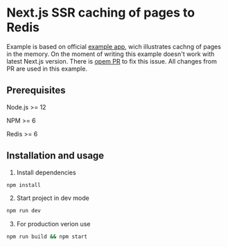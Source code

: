 # Next.js SSR caching of pages to Redis

Example is based on official [example app](https://github.com/vercel/next.js/tree/canary/examples/ssr-caching), wich illustrates cachng of pages in the memory.
On the moment of writing this example doesn't work with latest Next.js version.
There is [opem PR](https://github.com/vercel/next.js/pull/18786/files) to fix this issue. All changes from PR are used in this example.

## Prerequisites

Node.js >= 12

NPM >= 6

Redis >= 6

## Installation and usage

1. Install dependencies

```bash
npm install
```

2. Start project in dev mode

```bash
npm run dev
```

3. For production verion use

```bash
npm run build && npm start

```

